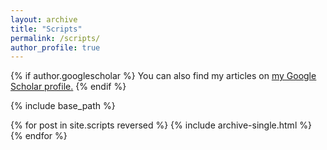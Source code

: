 ```yaml
---
layout: archive
title: "Scripts"
permalink: /scripts/
author_profile: true
---
```


{% if author.googlescholar %}
  You can also find my articles on <u><a href="{{author.googlescholar}}">my Google Scholar profile</a>.</u>
{% endif %}

{% include base_path %}

{% for post in site.scripts reversed %}
  {% include archive-single.html %}
{% endfor %}
